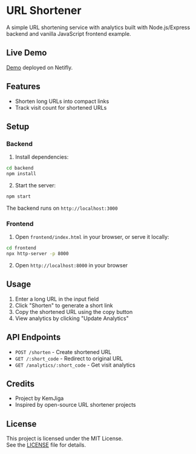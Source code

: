 # URL Shortener

A simple URL shortening service with analytics built with Node.js/Express backend and vanilla JavaScript frontend example.

## Live Demo
[Demo](https://lively-jalebi-105f91.netlify.app/) deployed on Netifly. 

## Features

- Shorten long URLs into compact links
- Track visit count for shortened URLs

## Setup

### Backend

1. Install dependencies:

```bash
cd backend
npm install
```

2. Start the server:

```bash
npm start
```

The backend runs on `http://localhost:3000`

### Frontend

1. Open `frontend/index.html` in your browser, or serve it locally:

```bash
cd frontend
npx http-server -p 8000
```

2. Open `http://localhost:8000` in your browser

## Usage

1. Enter a long URL in the input field
2. Click "Shorten" to generate a short link
3. Copy the shortened URL using the copy button
4. View analytics by clicking "Update Analytics"

## API Endpoints

- `POST /shorten` - Create shortened URL
- `GET /:short_code` - Redirect to original URL
- `GET /analytics/:short_code` - Get visit analytics

## Credits

- Project by KemJiga
- Inspired by open-source URL shortener projects

## License

This project is licensed under the MIT License.  
See the [LICENSE](./LICENSE) file for details.
